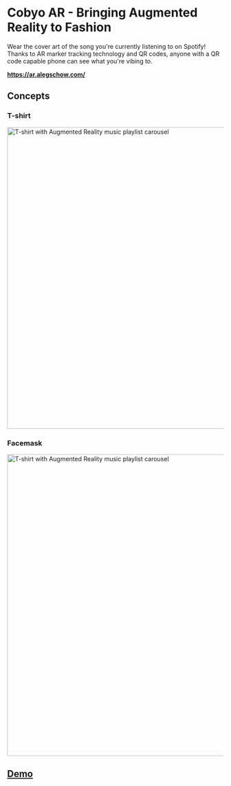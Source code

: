 # Cobyo AR - Bringing Augmented Reality to Fashion

Wear the cover art of the song you're currently listening to on Spotify! Thanks to AR marker tracking technology and QR codes, anyone with a QR code capable phone can see what you're vibing to.

**https://ar.alegschow.com/**


## Concepts

### T-shirt
<img src="docs/assets/tshirt-hanging-favorites.png" height="700" alt="T-shirt with Augmented Reality music playlist carousel" />

### Facemask
<img src="docs/assets/facemask-recents.png" height="700" alt="T-shirt with Augmented Reality music playlist carousel" />


## [Demo](docs/demo.md)

